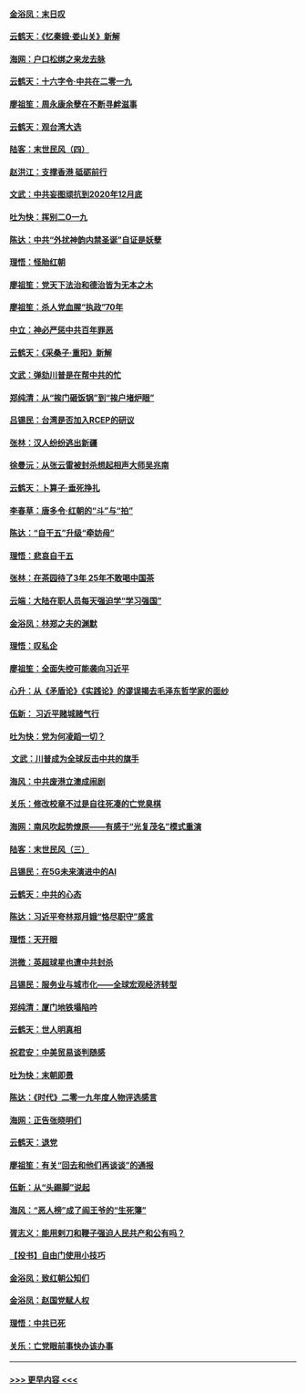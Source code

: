 #### [金浴凤：末日叹](../pages/nsc993/n11752359.md?t=12300101) 
#### [云鹤天：《忆秦娥‧娄山关》新解](../pages/nsc993/n11752348.md?t=12300101) 
#### [海网：户口松绑之来龙去脉](../pages/nsc993/n11752328.md?t=12300101) 
#### [云鹤天：十六字令‧中共在二零一九](../pages/nsc993/n11752305.md?t=12300101) 
#### [廖祖笙：周永康余孽在不断寻衅滋事](../pages/nsc993/n11751013.md?t=12300101) 
#### [云鹤天：观台湾大选](../pages/nsc993/n11751007.md?t=12300101) 
#### [陆客：末世民风（四）](../pages/nsc993/n11749203.md?t=12300101) 
#### [赵洪江：支撑香港 砥砺前行](../pages/nsc993/n11748482.md?t=12300101) 
#### [文武：中共妄图顽抗到2020年12月底](../pages/nsc993/n11748446.md?t=12300101) 
#### [吐为快：挥别二O一九](../pages/nsc993/n11748411.md?t=12300101) 
#### [陈达：中共“外扰神韵内禁圣诞”自证是妖孽](../pages/nsc993/n11748226.md?t=12300101) 
#### [理悟：怪胎红朝](../pages/nsc993/n11748206.md?t=12300101) 
#### [廖祖笙：党天下法治和德治皆为无本之木](../pages/nsc993/n11748135.md?t=12300101) 
#### [廖祖笙：杀人党血腥“执政”70年](../pages/nsc993/n11745144.md?t=12300101) 
#### [中立：神必严惩中共百年罪恶](../pages/nsc993/n11744970.md?t=12300101) 
#### [云鹤天：《采桑子‧重阳》新解](../pages/nsc993/n11744948.md?t=12300101) 
#### [文武：弹劾川普是在帮中共的忙](../pages/nsc993/n11744758.md?t=12300101) 
#### [郑纯清：从“挨门砸饭锅”到“挨户堵炉眼”](../pages/nsc993/n11744745.md?t=12300101) 
#### [吕锡民：台湾是否加入RCEP的研议](../pages/nsc993/n11744701.md?t=12300101) 
#### [张林：汉人纷纷逃出新疆](../pages/nsc993/n11743530.md?t=12300101) 
#### [徐曼沅：从张云雷被封杀想起相声大师吴兆南](../pages/nsc993/n11741816.md?t=12300101) 
#### [云鹤天：卜算子‧垂死挣扎](../pages/nsc993/n11739956.md?t=12300101) 
#### [李春草：唐多令‧红朝的“斗”与“拍”](../pages/nsc993/n11739830.md?t=12300101) 
#### [陈达：“自干五”升级“牵妨母”](../pages/nsc993/n11739724.md?t=12300101) 
#### [理悟：悲哀自干五](../pages/nsc993/n11739547.md?t=12300101) 
#### [张林：在茶园待了3年 25年不敢喝中国茶](../pages/nsc993/n11739240.md?t=12300101) 
#### [云端：大陆在职人员每天强迫学“学习强国”](../pages/nsc993/n11738735.md?t=12300101) 
#### [金浴凤：林郑之夫的渊默](../pages/nsc993/n11737735.md?t=12300101) 
#### [理悟：叹私企](../pages/nsc993/n11737715.md?t=12300101) 
#### [廖祖笙：全面失控可能袭向习近平](../pages/nsc993/n11737704.md?t=12300101) 
#### [心升：从《矛盾论》《实践论》的谬误揭去毛泽东哲学家的面纱](../pages/nsc993/n11736962.md?t=12300101) 
#### [伍新： 习近平赌城赌气行](../pages/nsc993/n11736929.md?t=12300101) 
#### [吐为快：党为何凌蹈一切？](../pages/nsc993/n11736915.md?t=12300101) 
#### [ 文武：川普成为全球反击中共的旗手](../pages/nsc993/n11736882.md?t=12300101) 
#### [海风：中共废港立澳成闹剧](../pages/nsc993/n11735857.md?t=12300101) 
#### [关乐：修改校章不过是自往死凑的亡党臭棋](../pages/nsc993/n11735097.md?t=12300101) 
#### [海网：南风吹起势燎原——有感于“光复茂名”模式重演](../pages/nsc993/n11732308.md?t=12300101) 
#### [陆客：末世民风（三）](../pages/nsc993/n11732211.md?t=12300101) 
#### [吕锡民：在5G未来演进中的AI](../pages/nsc993/n11730010.md?t=12300101) 
#### [云鹤天：中共的心态](../pages/nsc993/n11729906.md?t=12300101) 
#### [陈达：习近平夸林郑月娥“恪尽职守”感言](../pages/nsc993/n11729881.md?t=12300101) 
#### [理悟：天开眼](../pages/nsc993/n11729699.md?t=12300101) 
#### [洪微：英超球星也遭中共封杀](../pages/nsc993/n11727243.md?t=12300101) 
#### [吕锡民：服务业与城市化——全球宏观经济转型](../pages/nsc993/n11725845.md?t=12300101) 
#### [郑纯清：厦门地铁塌陷吟](../pages/nsc993/n11725813.md?t=12300101) 
#### [云鹤天：世人明真相](../pages/nsc993/n11725621.md?t=12300101) 
#### [祝君安：中美贸易谈判随感](../pages/nsc993/n11725609.md?t=12300101) 
#### [吐为快：末朝即景](../pages/nsc993/n11723365.md?t=12300101) 
#### [陈达：《时代》二零一九年度人物评选感言](../pages/nsc993/n11723337.md?t=12300101) 
#### [海网：正告张晓明们](../pages/nsc993/n11723228.md?t=12300101) 
#### [云鹤天：退党](../pages/nsc993/n11723056.md?t=12300101) 
#### [廖祖笙：有关“回去和他们再谈谈”的通报](../pages/nsc993/n11722442.md?t=12300101) 
#### [伍新：从“头踢脚”说起](../pages/nsc993/n11722429.md?t=12300101) 
#### [海风：“恶人榜”成了阎王爷的“生死簿”](../pages/nsc993/n11722272.md?t=12300101) 
#### [胥志义：能用剌刀和鞭子强迫人民共产和公有吗？](../pages/nsc993/n11720569.md?t=12300101) 
#### [【投书】自由门使用小技巧](../pages/nsc993/n11720180.md?t=12300101) 
#### [金浴凤：致红朝公知们](../pages/nsc993/n11720563.md?t=12300101) 
#### [金浴凤：赵国党赋人权](../pages/nsc993/n11720533.md?t=12300101) 
#### [理悟：中共已死](../pages/nsc993/n11720233.md?t=12300101) 
#### [关乐：亡党眼前事快办该办事](../pages/nsc993/n11719160.md?t=12300101) 

----
#### [ >>> 更早内容 <<< ](../indexes/nsc993-earlier.md)
